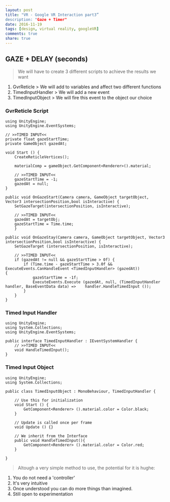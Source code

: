 ```yaml
---
layout: post
title: "VR - Google VR Interaction part3”
description: "Gaze + Timer"
date: 2016-11-19
tags: [design, virtual reality, googleVR]
comments: true
share: true
---
```


## GAZE + DELAY (seconds)

> We will have to create 3 different scripts to achieve the results we want

1. GvrReticle > We will add to variables and affect two different functions
2. TimedInputHandler > We will add a new event
3. TimedInputObject > We will fire this event to the object our choice

### GvrReticle Script

	using UnityEngine;
	using UnityEngine.EventSystems;	

	// >>TIMED INPUT<<
	private float gazeStartTime;
	private GameObject gazedAt;

	void Start () {
		CreateReticleVertices();

		materialComp = gameObject.GetComponent<Renderer>().material;

		// >>TIMED INPUT<<
		gazeStartTime = -1;
		gazedAt = null;
  	}

	public void OnGazeStart(Camera camera, GameObject targetObject, Vector3 intersectionPosition,bool isInteractive) {
		SetGazeTarget(intersectionPosition, isInteractive);

		// >>TIMED INPUT<<
		gazedAt = targetObj;
		gazeStartTime = Time.time;
    	}

	public void OnGazeStay(Camera camera, GameObject targetObject, Vector3 intersectionPosition,bool isInteractive) {
		SetGazeTarget (intersectionPosition, isInteractive);

		// >>TIMED INPUT<<
		if (gazedAt != null && gazeStartTime > 0f) {
			if (Time.time - gazeStartTime > 3.0f && ExecuteEvents.CanHandleEvent <TimedInputHandler> (gazedAt)) 			{
				gazeStartTime = -1f;
				ExecuteEvents.Execute (gazedAt, null, (TimedInputHandler handler, BaseEventData data) => 	handler.HandleTimedInput ());
			}
		}
	}

### Timed Input Handler

	using UnityEngine;
	using System.Collections;
	using UnityEngine.EventSystems;

	public interface TimedInputHandler : IEventSystemHandler {
		// >>TIMED INPUT<<
		void HandleTimedInput();
	}

### Timed Input Object

	using UnityEngine;
	using System.Collections;

	public class TimedInputObject : MonoBehaviour, TimedInputHandler {

		// Use this for initialization
		void Start () {
			GetComponent<Renderer> ().material.color = Color.black;
		}
		
		// Update is called once per frame
		void Update () {}

		// We inherit from the Interface
		public void HandleTimedInput(){
			GetComponent<Renderer> ().material.color = Color.red;
		}

	}

> Altough a very simple method to use, the potential for it is hughe:

1. You do not need a 'controller'
2. It's very intuitive
3. Once understood you can do more things than imagined.
4. Still open to experimentation
